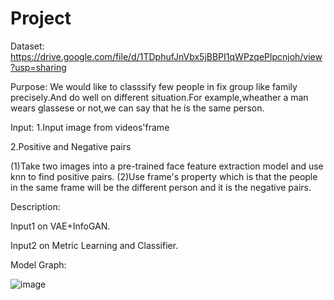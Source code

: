 # Project
Dataset:
https://drive.google.com/file/d/1TDphufJnVbx5jBBPI1qWPzqePlpcnjoh/view?usp=sharing

Purpose:
  We would like to classsify few people in fix group like family precisely.And do well on different situation.For example,wheather a man wears glassese or not,we can say that he is the same person.

Input:
1.Input image from videos'frame

2.Positive and Negative pairs

 (1)Take two images into a pre-trained face feature extraction model and use knn to find positive pairs.
 (2)Use frame's property which is that the people in the same frame will be the different person and it is the negative pairs.


Description:

Input1 on VAE+InfoGAN.

Input2 on Metric Learning and Classifier.

Model Graph:

![image]( https://github.com/tommy89231671/Project/blob/master/Model%20graph.jpg)

 
 
